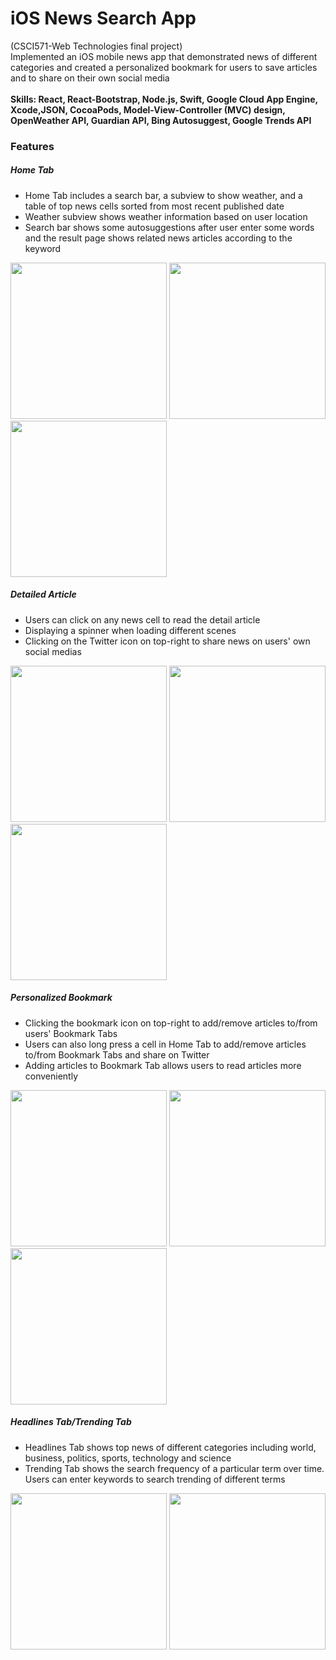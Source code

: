# iOS News Search App 

(CSCI571-Web Technologies final project) <br>
Implemented an iOS mobile news app that demonstrated news of different categories and created a personalized bookmark for users to save articles and to share on their own social media<br><br>
**Skills: React, React-Bootstrap, Node.js, Swift, Google Cloud App Engine, Xcode,JSON, CocoaPods, Model-View-Controller (MVC) design, OpenWeather API, Guardian API, Bing Autosuggest, Google Trends API** <br>
### Features
##### Home Tab
- Home Tab includes a search bar, a subview to show weather, and a table of top news cells sorted from most recent published date
- Weather subview shows weather information based on user location
- Search bar shows some autosuggestions after user enter some words and the result page shows related news articles according to the keyword
<p>
	<img src="./imgs/hometab.png" width="250px" />
	<img src="./imgs/autosuggest.png" width="250px" />
	<img src="./imgs/searchresult.png" width="250px" />
</p>



##### Detailed Article

- Users can click on any news cell to read the detail article
- Displaying a spinner when loading different scenes
- Clicking on the Twitter icon on top-right to share news on users' own social medias
 <p>
	<img src="./imgs/click.png" width="250px" />
	<img src="./imgs/spinner.png" width="250px" />
	<img src="./imgs/twitter.png" width="250px" />
</p>

##### Personalized Bookmark
- Clicking the bookmark icon on top-right to add/remove articles to/from users' Bookmark Tabs
- Users can also long press a cell in Home Tab to add/remove articles to/from Bookmark Tabs and share on Twitter
- Adding articles to Bookmark Tab allows users to read articles more conveniently
<p>
	<img src="./imgs/bookmarked.png" width="250px" />
	<img src="./imgs/longpress.png" width="250px" />
	<img src="./imgs/bookmark.png" width="250px" />
</p>

##### Headlines Tab/Trending Tab
- Headlines Tab shows top news of different categories including world, business, politics, sports, technology and science
- Trending Tab shows the search frequency of a particular term over time. Users can enter keywords to search trending of different terms
<p>
	<img src="./imgs/category.png" width="250px" />
	<img src="./imgs/trending.png" width="250px" />
</p>